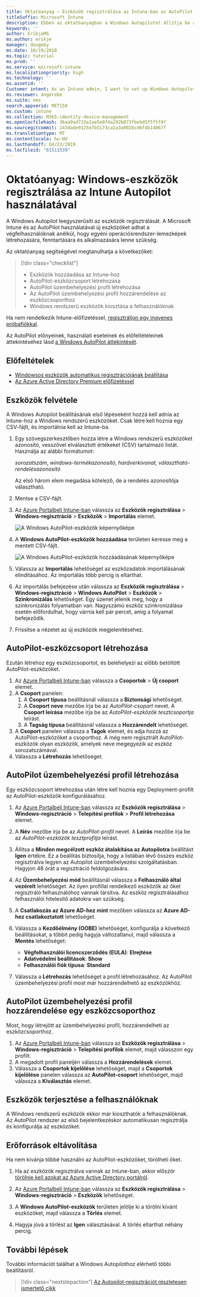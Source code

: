 ```yaml
---
title: Oktatóanyag – Eszközök regisztrálása az Intune-ban az AutoPilot használatával
titleSuffix: Microsoft Intune
description: Ebben az oktatóanyagban a Windows Autopilotot állítja be az eszközök Intune-ban való regisztrálásához.
keywords: ''
author: ErikjeMS
ms.author: erikje
manager: dougeby
ms.date: 10/19/2018
ms.topic: tutorial
ms.prod: ''
ms.service: microsoft-intune
ms.localizationpriority: high
ms.technology: ''
ms.assetid: ''
Customer intent: As an Intune admin, I want to set up Windows Autopilot so that users can enroll in Intune.
ms.reviewer: angerobe
ms.suite: ems
search.appverid: MET150
ms.custom: intune
ms.collection: M365-identity-device-management
ms.openlocfilehash: 36aa9ad733e2ae5e0f4a292b073fbebd5f5f5f8f
ms.sourcegitcommit: 143dade9125e7b5173ca2a3a902bcd6f4b14067f
ms.translationtype: MT
ms.contentlocale: hu-HU
ms.lasthandoff: 04/23/2019
ms.locfileid: "61511539"
---
```

# <a name="tutorial-use-autopilot-to-enroll-windows-devices-in-intune"></a>Oktatóanyag: Windows-eszközök regisztrálása az Intune Autopilot használatával
A Windows Autopilot leegyszerűsíti az eszközök regisztrálását. A Microsoft Intune és az AutoPilot használatával új eszközöket adhat a végfelhasználóknak anélkül, hogy egyéni operációsrendszer-lemezképek létrehozására, fenntartására és alkalmazására lenne szükség. 

Az oktatóanyag segítségével megtanulhatja a következőket:
> [!div class="checklist"]
> * Eszközök hozzáadása az Intune-hoz
> * AutoPilot-eszközcsoport létrehozása
> * AutoPilot üzembehelyezési profil létrehozása
> * Az AutoPilot üzembehelyezési profil hozzárendelése az eszközcsoporthoz
> * Windows rendszerű eszközök kiosztása a felhasználóknak

Ha nem rendelkezik Intune-előfizetéssel, [regisztráljon egy ingyenes próbafiókkal](free-trial-sign-up.md).

Az AutoPilot előnyeinek, használati eseteinek és előfeltételeinek áttekintéséhez lásd [a Windows AutoPilot áttekintését](https://docs.microsoft.com/windows/deployment/windows-autopilot/windows-10-autopilot).


## <a name="prerequisites"></a>Előfeltételek
- [Windowsos eszközök automatikus regisztrációjának beállítása](quickstart-setup-auto-enrollment.md)
- [Az Azure Active Directory Premium előfizetéssel](https://docs.microsoft.com/azure/active-directory/active-directory-get-started-premium) <!--&#40;[trial subscription](http://go.microsoft.com/fwlink/?LinkID=816845)&#41;-->


## <a name="add-devices"></a>Eszközök felvétele

A Windows Autopilot beállításának első lépéseként hozzá kell adnia az Intune-hoz a Windows rendszerű eszközöket. Csak létre kell hoznia egy CSV-fájlt, és importálnia kell az Intune-ba.

1. Egy szövegszerkesztőben hozza létre a Windows rendszerű eszközöket azonosító, vesszővel elválasztott értékeket (CSV) tartalmazó listát. Használja az alábbi formátumot:
    
    *sorozatszám*, *windows-termékazonosító*, *hardverkivonat*, *választható-rendelésazonosító*
    
    Az első három elem megadása kötelező, de a rendelés azonosítója választható.

2. Mentse a CSV-fájlt.

3. Az [Azure Portalbeli Intune-ban](https://aka.ms/intuneportal) válassza az **Eszközök regisztrálása** > **Windows-regisztráció** > **Eszközök** > **Importálás** elemet.

    ![A Windows AutoPilot-eszközök képernyőképe](media/enrollment-autopilot/autopilot-import-device.png)

4. A **Windows AutoPilot-eszközök hozzáadása** területen keresse meg a mentett CSV-fájlt.

    ![A Windows AutoPilot-eszközök hozzáadásának képernyőképe](media/enrollment-autopilot/autopilot-import-device2.png)

5. Válassza az **Importálás** lehetőséget az eszközadatok importálásának elindításához. Az importálás több percig is eltarthat.

4. Az importálás befejezése után válassza az **Eszközök regisztrálása** > **Windows-regisztráció** > **Windows AutoPilot** > **Eszközök** > **Szinkronizálás** lehetőséget. Egy üzenet jelenik meg, hogy a szinkronizálás folyamatban van. Nagyszámú eszköz szinkronizálása esetén előfordulhat, hogy várnia kell pár percet, amíg a folyamat befejeződik.

5. Frissítse a nézetet az új eszközök megjelenítéséhez.

## <a name="create-an-autopilot-device-group"></a>AutoPilot-eszközcsoport létrehozása

Ezután létrehoz egy eszközcsoportot, és belehelyezi az előbb betöltött AutoPilot-eszközöket.

1. Az [Azure Portalbeli Intune-ban](https://aka.ms/intuneportal) válassza a **Csoportok** > **Új csoport** elemet.
2. A **Csoport** panelen:
    1. A **Csoport típusa** beállításnál válassza a **Biztonsági** lehetőséget.
    2. A **Csoport neve** mezőbe írja be az *AutoPilot-csoport* nevet. A **Csoport leírása** mezőbe írja be az *AutoPilot-eszközök tesztcsoportja* leírást.
    3. A **Tagság típusa** beállításnál válassza a **Hozzárendelt** lehetőséget.
3. A **Csoport** panelen válassza a **Tagok** elemet, és adja hozzá az AutoPilot-eszközöket a csoporthoz. A még nem regisztrált AutoPilot-eszközök olyan eszközök, amelyek neve megegyezik az eszköz sorozatszámával.
4. Válassza a **Létrehozás** lehetőséget.  

## <a name="create-an-autopilot-deployment-profile"></a>AutoPilot üzembehelyezési profil létrehozása

Egy eszközcsoport létrehozása után létre kell hoznia egy Deployment-profilt az AutoPilot-eszközök konfigurálásához.

1. Az [Azure Portalbeli Intune-ban](https://aka.ms/intuneportal) válassza az **Eszközök regisztrálása** > **Windows-regisztráció** > **Telepítési profilok** > **Profil létrehozása** elemet.
2. A **Név** mezőbe írja be az *AutoPilot-profil* nevet. A **Leírás** mezőbe írja be az *AutoPilot-eszközök tesztprofilja* leírást.
3. Állítsa a **Minden megcélzott eszköz átalakítása az Autopilotra** beállítást **Igen** értékre. Ez a beállítás biztosítja, hogy a listában lévő összes eszköz regisztrálva legyen az Autopilot üzembehelyezési szolgáltatásban. Hagyjon 48 órát a regisztráció feldolgozására.
4. Az **Üzembehelyezési mód** beállításnál válassza a **Felhasználó által vezérelt** lehetőséget. Az ilyen profillal rendelkező eszközök az őket regisztráló felhasználóhoz vannak társítva. Az eszköz regisztrálásához felhasználói hitelesítő adatokra van szükség.
5. A **Csatlakozás az Azure AD-hez mint** mezőben válassza az **Azure AD-hez csatlakoztatott** lehetőséget.
6. Válassza a **Kezdőélmény (OOBE)** lehetőséget, konfigurálja a következő beállításokat, a többit pedig hagyja változatlanul, majd válassza a **Mentés** lehetőséget:
    - **Végfelhasználói licencszerződés (EULA)**: **Elrejtése**
    - **Adatvédelmi beállítások**: **Show**
    - **Felhasználói fiók típusa**: **Standard**

6. Válassza a **Létrehozás** lehetőséget a profil létrehozásához. Az AutoPilot üzembehelyezési profil most már hozzárendelhető az eszközökhöz.

## <a name="assign-an-autopilot-deployment-profile-to-a-device-group"></a>AutoPilot üzembehelyezési profil hozzárendelése egy eszközcsoporthoz

Most, hogy létrejött az üzembehelyezési profil, hozzárendelheti az eszközcsoporthoz.
1. Az [Azure Portalbeli Intune-ban](https://aka.ms/intuneportal) válassza az **Eszközök regisztrálása** > **Windows-regisztráció** > **Telepítési profilok** elemet, majd válasszon egy profilt.
2. A megadott profil paneljén válassza a **Hozzárendelések** elemet. 
3. Válassza a **Csoportok kijelölése** lehetőséget, majd a **Csoportok kijelölése** panelen válassza az **AutoPilot-csoport** lehetőséget, majd válassza a **Kiválasztás** elemet.

## <a name="distribute-devices-to-users"></a>Eszközök terjesztése a felhasználóknak

A Windows rendszerű eszközök ekkor már kioszthatók a felhasználóknak. Az AutoPilot rendszer az első bejelentkezéskor automatikusan regisztrálja és konfigurálja az eszközöket. 

## <a name="clean-up-resources"></a>Erőforrások eltávolítása

Ha nem kívánja többé használni az AutoPilot-eszközöket, törölheti őket.

1. Ha az eszközök regisztrálva vannak az Intune-ban, akkor először [törölnie kell azokat az Azure Active Directory portálról](devices-wipe.md#delete-devices-from-the-azure-active-directory-portal).

2. Az [Azure Portalbeli Intune-ban](https://aka.ms/intuneportal) válassza az **Eszközök regisztrálása** > **Windows-regisztráció** > **Eszközök** lehetőséget.

3. A **Windows AutoPilot-eszközök** területen jelölje ki a törölni kívánt eszközöket, majd válassza a **Törlés** elemet.

4. Hagyja jóvá a törlést az **Igen** választásával. A törlés eltarthat néhány percig.

## <a name="next-steps"></a>További lépések

További információt találhat a Windows Autopilothoz elérhető többi beállításról.

> [!div class="nextstepaction"]
> [Az Autopilot-regisztrációt részletesen ismertető cikk](enrollment-autopilot.md)



